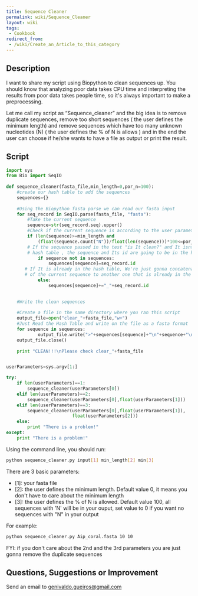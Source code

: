 ```yaml
---
title: Sequence Cleaner
permalink: wiki/Sequence_Cleaner
layout: wiki
tags:
 - Cookbook
redirect_from:
 - /wiki/Create_an_Article_to_this_category
---
```


Description
-----------

I want to share my script using Biopython to clean sequences up. You
should know that analyzing poor data takes CPU time and interpreting the
results from poor data takes people time, so it's always important to
make a preprocessing.

Let me call my script as “Sequence\_cleaner” and the big idea is to
remove duplicate sequences, remove too short sequences ( the user
defines the minimum length) and remove sequences which have too many
unknown nucleotides (N) ( the user defines the % of N is allows ) and in
the end the user can choose if he/she wants to have a file as output or
print the result.

Script
------

``` python
import sys
from Bio import SeqIO
 
def sequence_cleaner(fasta_file,min_length=0,por_n=100):
    #create our hash table to add the sequences
    sequences={}
 
    #Using the Biopython fasta parse we can read our fasta input
    for seq_record in SeqIO.parse(fasta_file, "fasta"):
        #Take the current sequence
        sequence=str(seq_record.seq).upper()
        #Check if the current sequence is according to the user parameters
        if (len(sequence)>=min_length and 
            (float(sequence.count("N"))/float(len(sequence)))*100<=por_n):
        # If the sequence passed in the test "is It clean?" and It isnt in the
        # hash table , the sequence and Its id are going to be in the hash
            if sequence not in sequences:
                sequences[sequence]=seq_record.id
       # If It is already in the hash table, We're just gonna concatenate the ID
       # of the current sequence to another one that is already in the hash table
            else:
                sequences[sequence]+="_"+seq_record.id
 

    #Write the clean sequences
 
    #Create a file in the same directory where you ran this script
    output_file=open("clear_"+fasta_file,"w+")
    #Just Read the Hash Table and write on the file as a fasta format
    for sequence in sequences:
            output_file.write(">"+sequences[sequence]+"\n"+sequence+"\n")
    output_file.close()
    
    print "CLEAN!!!\nPlease check clear_"+fasta_file


userParameters=sys.argv[1:]

try:
    if len(userParameters)==1:
        sequence_cleaner(userParameters[0])
    elif len(userParameters)==2:
        sequence_cleaner(userParameters[0],float(userParameters[1]))
    elif len(userParameters)==3:
        sequence_cleaner(userParameters[0],float(userParameters[1]),
                         float(userParameters[2]))
    else:
        print "There is a problem!"
except:
    print "There is a problem!"
```

Using the command line, you should run: 

``` bash
python sequence_cleaner.py input[1] min_length[2] min[3]
```

There are 3 basic parameters:

-   \[1\]: your fasta file
-   \[2\]: the user defines the minimum length. Default value 0, it means you
    don't have to care about the minimum length
-   \[3\]: the user defines the % of N is allowed. Default value 100, all
    sequences with 'N' will be in your ouput, set value to 0 if you want no
    sequences with "N" in your output

For example:

``` bash
python sequence_cleaner.py Aip_coral.fasta 10 10
```

FYI: if you don't care about the 2nd and the 3rd parameters you are just
gonna remove the duplicate sequences

Questions, Suggestions or Improvement
-------------------------------------

Send an email to genivaldo.gueiros@gmail.com
